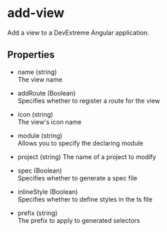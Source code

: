 # add-view

Add a view to a DevExtreme Angular application.

## Properties

- name (string)  
 The view name

- addRoute (Boolean)  
 Specifies whether to register a route for the view

- icon (string)  
 The view's icon name

- module (string)  
 Allows you to specify the declaring module

- project (string)
 The name of a project to modify

- spec (Boolean)  
 Specifies whether to generate a spec file

- inlineStyle (Boolean)  
 Specifies whether to define styles in the ts file

- prefix (string)  
 The prefix to apply to generated selectors
